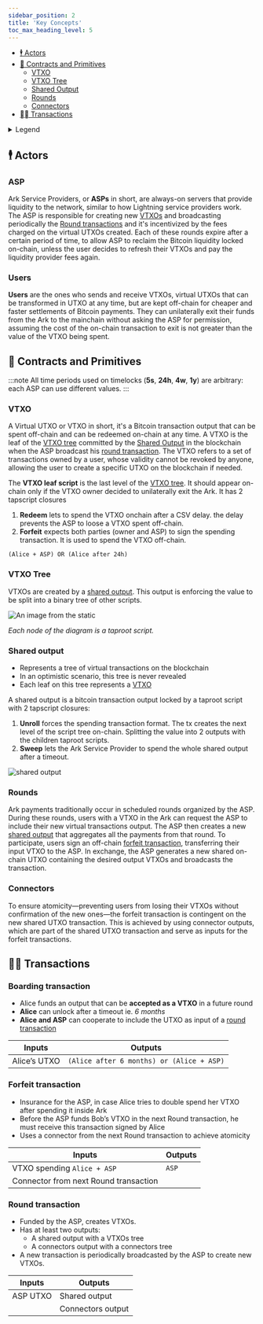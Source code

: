 ```yaml
---
sidebar_position: 2
title: 'Key Concepts'
toc_max_heading_level: 5
---
```


- [🕴️ Actors](#️-actors)
- [📝 Contracts and Primitives](#-contracts-and-primitives)
  - [VTXO](#vtxo)
  - [VTXO Tree](#vtxo-tree)
  - [Shared Output](#shared-output)
  - [Rounds](#rounds)
  - [Connectors](#connectors)
- [⛓️‍💥 Transactions](#️-transactions)

<details>
<summary>Legend</summary>
- **Alice**: Alice signature is required
- **Bob**: Bob signature is required
- **ASP**: ASP signature is required
- **and(Alice,Bob)**: both conditions needed to unlock
- **or(Alice,Bob)**: only one condition needed to unlock
</details>

## 🕴️ Actors

### ASP

Ark Service Providers, or **ASPs** in short, are always-on servers that provide liquidity to the network, similar to how Lightning service providers work. The ASP is responsible for creating new [VTXOs](#vtxo) and broadcasting periodically the [Round transactions](#round-transaction) and it's incentivized by the fees charged on the virtual UTXOs created. Each of these rounds expire after a certain period of time, to allow ASP to reclaim the Bitcoin liquidity locked on-chain, unless the user decides to refresh their VTXOs and pay the liquidity provider fees again.

### Users

**Users** are the ones who sends and receive VTXOs, virtual UTXOs that can be transformed in UTXO at any time, but are kept off-chain for cheaper and faster settlements of Bitcoin payments. They can unilaterally exit their funds from the Ark to the mainchain without asking the ASP for permission, assuming the cost of the on-chain transaction to exit is not greater than the value of the VTXO being spent.

## 📝 Contracts and Primitives
:::note
All time periods used on timelocks (**5s**, **24h**, **4w**, **1y**) are arbitrary: each ASP can use different values.
:::

### VTXO

A Virtual UTXO or VTXO in short, it's a Bitcoin transaction output that can be spent off-chain and can be redeemed on-chain at any time. A VTXO is the leaf of the [VTXO tree](#vtxo-tree) committed by the [Shared Output](#shared-output) in the blockchain when the ASP broadcast his [round transaction](#round-transaction). The VTXO refers to a set of transactions owned by a user, whose validity cannot be revoked by anyone, allowing the user to create a specific UTXO on the blockchain if needed.

The **VTXO leaf script** is the last level of the [VTXO tree](#vtxo-tree). It should appear on-chain only if the VTXO owner decided to unilaterally exit the Ark. It has 2 tapscript closures

1. **Redeem** lets to spend the VTXO onchain after a CSV delay. the delay prevents the ASP to loose a VTXO spent off-chain.
2. **Forfeit** expects both parties (owner and ASP) to sign the spending transaction. It is used to spend the VTXO off-chain.

```hack
(Alice + ASP) OR (Alice after 24h)
```

### VTXO Tree

VTXOs are created by a [shared output](#shared-output). This output is enforcing the value to be split into a binary tree of other scripts.

![An image from the static](/img/vtxo-tree.png)

_Each node of the diagram is a taproot script._

### Shared output

- Represents a tree of virtual transactions on the blockchain
- In an optimistic scenario, this tree is never revealed
- Each leaf on this tree represents a [VTXO](#vtxo)

A shared output is a bitcoin transaction output locked by a taproot script with 2 tapscript closures:

1. **Unroll** forces the spending transaction format. The tx creates the next level of the script tree on-chain. Splitting the value into 2 outputs with the children taproot scripts.
2. **Sweep** lets the Ark Service Provider to spend the whole shared output after a timeout.

![shared output](/img/shared-output.png)

### Rounds

Ark payments traditionally occur in scheduled rounds organized by the ASP. During these rounds, users with a VTXO in the Ark can request the ASP to include their new virtual transactions output. The ASP then creates a new [shared output](#shared-output) that aggregates all the payments from that round.
To participate, users sign an off-chain [forfeit transaction](#forfeit-transaction), transferring their input VTXO to the ASP. In exchange, the ASP generates a new shared on-chain UTXO containing the desired output VTXOs and broadcasts the transaction.

### Connectors

To ensure atomicity—preventing users from losing their VTXOs without confirmation of the new ones—the forfeit transaction is contingent on the new shared UTXO transaction. This is achieved by using connector outputs, which are part of the shared UTXO transaction and serve as inputs for the forfeit transactions.

## ⛓️‍💥 Transactions

### Boarding transaction

- Alice funds an output that can be **accepted as a VTXO** in a future round
- **Alice** can unlock after a timeout ie. _6 months_
- **Alice and ASP** can cooperate to include the UTXO as input of a [round transaction](#round-transaction)

| Inputs       | Outputs                                                     |
| ------------ | ----------------------------------------------------------- |
| Alice’s UTXO | `(Alice after 6 months) or (Alice + ASP)`                         |


### Forfeit transaction

- Insurance for the ASP, in case Alice tries to double spend her VTXO after spending it inside Ark
- Before the ASP funds Bob’s VTXO in the next Round transaction, he must receive this transaction signed by Alice
- Uses a connector from the next Round transaction to achieve atomicity

| Inputs                               | Outputs |
| ------------------------------------ | ------- |
| VTXO spending `Alice + ASP`          | `ASP`   |
| Connector from next Round transaction |

### Round transaction

- Funded by the ASP, creates VTXOs.
- Has at least two outputs:
  - A shared output with a VTXOs tree
  - A connectors output with a connectors tree
- A new transaction is periodically broadcasted by the ASP to create new VTXOs. 

| Inputs   | Outputs           |
| -------- | ----------------- |
| ASP UTXO | Shared output     |
|          | Connectors output |